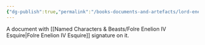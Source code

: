```yaml
---
{"dg-publish":true,"permalink":"/books-documents-and-artefacts/lord-enelion-s-favour/","tags":["Unimportant"],"updated":"2025-06-10T19:00:50.386+01:00"}
---
```


A document with [[Named Characters & Beasts/Folre Enelion IV Esquire\|Folre Enelion IV Esquire]] signature on it. 